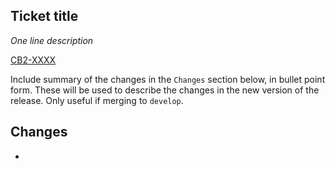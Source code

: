 ## Ticket title

_One line description_

[CB2-XXXX](https://dvsa.atlassian.net/browse/CB2-XXXX)

Include summary of the changes in the `Changes` section below, in bullet point form. These will be used to describe the changes in the new version of the release. Only useful if merging to `develop`.

## Changes

-

<!--DO NOT REMOVE COMMENT. MARKS END OF CHANGES SECTION.-->
